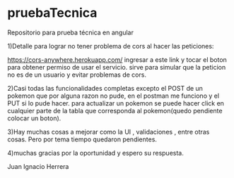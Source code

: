 # pruebaTecnica
Repositorio para prueba técnica en angular



1)Detalle para lograr no tener problema de cors al hacer las peticiones:

https://cors-anywhere.herokuapp.com/ ingresar a este link y tocar el boton para obtener permiso de usar el servicio.
sirve para simular que la peticion no es de un usuario y evitar problemas de cors.

2)Casi todas las funcionalidades completas excepto el POST de un pokemon que por alguna razon no pude, en el postman me funciono y el PUT si lo pude hacer.
para actualizar un pokemon se puede hacer click en cualquier parte de la tabla que corresponda al pokemon(quedo pendiente colocar un boton).

3)Hay muchas cosas a mejorar como la UI , validaciones , entre otras cosas. Pero por tema tiempo quedaron pendientes.

4)muchas gracias por la oportunidad y espero su respuesta.

Juan Ignacio Herrera
